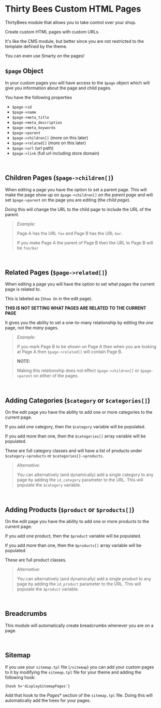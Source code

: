 # Thirty Bees Custom HTML Pages
ThirtyBees module that allows you to take control over your shop.

Create custom HTML pages with custom URLs.

It's like the CMS module, but better since you are not restricted to the template defined by the theme.

You can even use Smarty on the pages!

## `$page` Object
In your custom pages you will have access to the `$page` object which will give you information about the page and child pages.

You have the following properties
- `$page->id`
- `$page->name`
- `$page->meta_title`
- `$page->meta_description`
- `$page->meta_keywords`
- `$page->parent`
- `$page->children[]` (more on this later)
- `$page->related[]` (more on this later)
- `$page->url` (url path)
- `$page->link` (full url including store domain)

&nbsp;

## Children Pages (`$page->children[]`)
When editing a page you have the option to set a parent page. This will make the page show up on `$page->children[]` *on the parent page* and will set `$page->parent` on the page you are editing (the *child page*).

Doing this will change the URL to the child page to include the URL of the parent.
> *Example:*
>
> Page A has the URL `foo` and Page B has the URL `bar`.
>
> If you make Page A the parent of Page B then the URL to Page B will be
> `foo/bar`

&nbsp;

## Related Pages (`$page->related[]`)
When editing a page you will have the option to set what pages the current page is related to.

This is labeled as (`Show On` in the edit page).

**THIS IS NOT SETTING WHAT PAGES ARE RELATED TO THE CURRENT PAGE**

It gives you the ability to set a one-to-many relationship by editing the *one* page, not the *many* pages.

> *Example:*
>
> If you mark Page B to be *shown on* Page A then when you are looking at Page A then `$page->related[]` will contain Page B.

> **NOTE:**
>
> Making this relationship does not effect `$page->children[]` or `$page->parent` on either of the pages.


&nbsp;

## Adding Categories (`$category` or `$categories[]`)
On the edit page you have the ability to add one or more categories to the current page.

If you add one category, then the `$category` variable will be populated.

If you add more than one, then the `$categories[]` array variable will be populated.

These are full category classes and will have a list of products under `$category->products` or `$categories[]->products`.

> *Alternative:*
>
> You can alternatively (and dynamically) add a single category to any page by adding the `id_category` parameter to the URL. This will populate the `$category` variable.

&nbsp;

## Adding Products (`$product` or `$products[]`)
On the edit page you have the ability to add one or more products to the current page.

If you add one product, then the `$product` variable will be populated.

If you add more than one, then the `$products[]` array variable will be populated.

These are full product classes.

> *Alternative:*
>
> You can alternatively (and dynamically) add a single product to any page by adding the `id_product` parameter to the URL. This will populate the `$product` variable.


&nbsp;

## Breadcrumbs
This module will automatically create breadcrumbs whenever you are on a page.

&nbsp;

## Sitemap
If you use your `sitemap.tpl` file (`/sitemap`) you can add your custom pages to it by modifying the `sitemap.tpl` file for your theme and adding the following hook:
```
{hook h='displaySitemapPages'}
```

Add that hook to the *Pages** section of the `sitemap.tpl` file. Doing this will automatically add the trees for your pages.